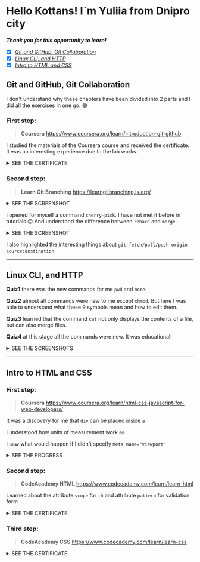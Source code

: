 # Hello Kottans! I`m Yuliia from Dnipro city

***Thank you for this opportunity to learn!***

- [x] [*Git and GitHub, Git Collaboration*](#git-and-github-git-collaboration) 
- [x] [*Linux CLI, and HTTP*](#linux-cli-and-http) 
- [x] [*Intro to HTML and CSS*](#intro-to-html-and-css) 

## Git and GitHub, Git Collaboration

I don't understand why these chapters have been divided into 2 parts and I did all the exercises in one go. :sweat_smile:

### First step:

> **Coursera** https://www.coursera.org/learn/introduction-git-github

I studied the materials of the Coursera course and received the certificate.
It was an interesting experience due to the lab works.

<details>
<summary>SEE THE CERTIFICATE</summary>

![Coursera certificate](task_git_collaboration/coursera-course.png)

</details>

### Second step:

> **Learn Git Branching** https://learngitbranching.js.org/
<details>
<summary>SEE THE SCREENSHOT</summary>

![Learn Git Branching Screenshot](task_git_collaboration/gitbranchingBase.png)

</details>

I opened for myself a command `cherry-pick`. I have not met it before in tutorials :upside_down_face:
And understood the difference between `rebace` and `merge`.

<details>
<summary>SEE THE SCREENSHOT</summary>

![Learn Git Branching Screenshot](task_git_collaboration/gitbranchingRemoteRepo.png)

</details>

I also highlighted the interesting things about  `git fetch/pull/push origin source:destination`

---

## Linux CLI, and HTTP

__Quiz1__ there was the new commands for me `pwd` and `more`.  

__Quiz2__ almost all commands were new to me except `chmod`. But here I was able to understand what these 9 symbols mean and how to edit them.  

__Quiz3__ learned that the command `cat` not only displays the contents of a file, but can also merge files.  

__Quiz4__ at this stage all the commands were new. It was educational!

<details>
<summary>SEE THE SCREENSHOTS</summary>

![Learn Linux Commands](task_linux_cli/quiz-1.png)
![Learn Linux Commands](task_linux_cli/quiz-2.png)
![Learn Linux Commands](task_linux_cli/quiz-3.png)
![Learn Linux Commands](task_linux_cli/quiz-4.png)

</details>

___

## Intro to HTML and CSS

### First step:

> **Coursera** https://www.coursera.org/learn/html-css-javascript-for-web-developers/

It was a discovery for me that `div` can be placed inside `a`

I understood how units of measurement work `em`

I saw what would happen if I didn't specify `meta name="viewport"`

<details>
<summary>SEE THE PROGRESS</summary>

![Coursera week1](task_html_css_intro/coursera_week1.png)
![Coursera week2](task_html_css_intro/coursera_week2.png)

</details>


### Second step: 

> **CodeAcademy HTML** https://www.codecademy.com/learn/learn-html

Learned about the attribute `scope` for `th` and attribute `pattern` for validation form 

<details>
<summary>SEE THE CERTIFICATE</summary>

![CodeAcademy](task_html_css_intro/codeacademy_html.png)

</details>

### Third step:

> **CodeAcademy CSS** https://www.codecademy.com/learn/learn-css

<details>
<summary>SEE THE CERTIFICATE</summary>

![CodeAcademy](task_html_css_intro/codeacademy_css.png)

</details>


